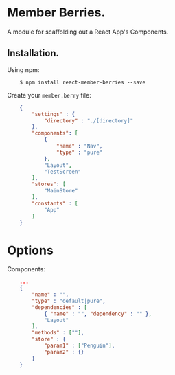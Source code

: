 # Member Berries.

A module for scaffolding out a React App's Components.

## Installation.

Using npm:
```shell
	$ npm install react-member-berries --save
```

Create your `member.berry` file:
```json
	{
		"settings" : {
			"directory" : "./[directory]"
		},
		"components": [
			{
				"name" : "Nav",
				"type" : "pure"
			},
			"Layout",
			"TestScreen"
		],
		"stores": [
			"MainStore"
		],
		"constants" : [
			"App"
		]
	}
```

# Options

Components:
``` json
	...
	{
		"name" : "",
		"type" : "default|pure",
		"dependencies" : [
			{ "name" : "", "dependency" : "" },
			"Layout"
		],
		"methods" : [""],
		"store" : {
			"param1" : ["Penguin"],
			"param2" : {}
		}
	}
```